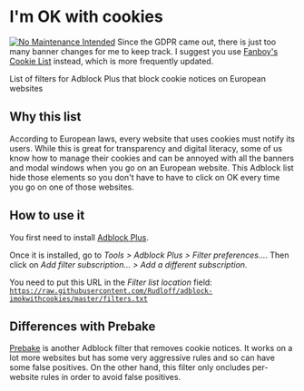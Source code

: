 # I'm OK with cookies

[![No Maintenance Intended](http://unmaintained.tech/badge.svg)](http://unmaintained.tech/)
Since the GDPR came out, there is just too many banner changes for me to keep track.
I suggest you use [Fanboy's Cookie List](https://www.fanboy.co.nz/fanboy-cookiemonster.txt) instead, which is more frequently updated.

List of filters for Adblock Plus that block cookie notices on European websites

## Why this list

According to European laws, every website that uses cookies must notify its users.
While this is great for transparency and digital literacy, some of us know how to manage their cookies and can be annoyed with all the banners and modal windows when you go on an European website.
This Adblock list hide those elements so you don't have to have to click on OK every time you go on one of those websites.

## How to use it

You first need to install [Adblock Plus](https://adblockplus.org/).

Once it is installed, go to *Tools > Adblock Plus > Filter preferences…*. Then click on *Add filter subscription… > Add a different subscription*.

You need to put this URL in the *Filter list location* field:
[```https://raw.githubusercontent.com/Rudloff/adblock-imokwithcookies/master/filters.txt```](https://raw.githubusercontent.com/Rudloff/adblock-imokwithcookies/master/filters.txt)

## Differences with Prebake

[Prebake](http://prebake.eu/) is another Adblock filter that removes cookie notices.
It works on a lot more websites but has some very aggressive rules and so can have some false positives.
On the other hand, this filter only oncludes per-website rules in order to avoid false positives.
